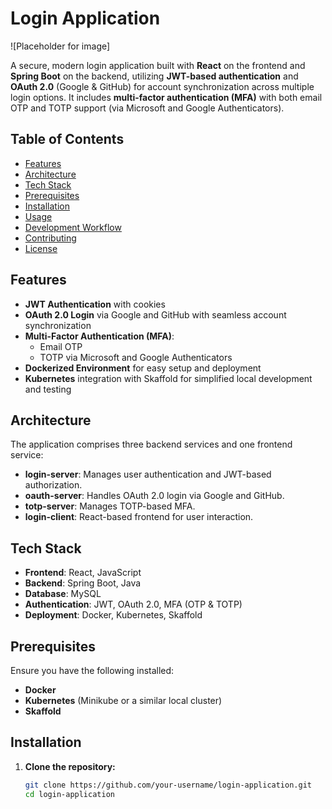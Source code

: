 # Login Application

![Placeholder for image]

A secure, modern login application built with **React** on the frontend and **Spring Boot** on the backend, utilizing **JWT-based authentication** and **OAuth 2.0** (Google & GitHub) for account synchronization across multiple login options. It includes **multi-factor authentication (MFA)** with both email OTP and TOTP support (via Microsoft and Google Authenticators).

## Table of Contents
- [Features](#features)
- [Architecture](#architecture)
- [Tech Stack](#tech-stack)
- [Prerequisites](#prerequisites)
- [Installation](#installation)
- [Usage](#usage)
- [Development Workflow](#development-workflow)
- [Contributing](#contributing)
- [License](#license)

## Features
- **JWT Authentication** with cookies
- **OAuth 2.0 Login** via Google and GitHub with seamless account synchronization
- **Multi-Factor Authentication (MFA)**:
  - Email OTP
  - TOTP via Microsoft and Google Authenticators
- **Dockerized Environment** for easy setup and deployment
- **Kubernetes** integration with Skaffold for simplified local development and testing

## Architecture
The application comprises three backend services and one frontend service:
- **login-server**: Manages user authentication and JWT-based authorization.
- **oauth-server**: Handles OAuth 2.0 login via Google and GitHub.
- **totp-server**: Manages TOTP-based MFA.
- **login-client**: React-based frontend for user interaction.

## Tech Stack
- **Frontend**: React, JavaScript
- **Backend**: Spring Boot, Java
- **Database**: MySQL
- **Authentication**: JWT, OAuth 2.0, MFA (OTP & TOTP)
- **Deployment**: Docker, Kubernetes, Skaffold

## Prerequisites
Ensure you have the following installed:
- **Docker**
- **Kubernetes** (Minikube or a similar local cluster)
- **Skaffold**

## Installation
1. **Clone the repository:**
   ```bash
   git clone https://github.com/your-username/login-application.git
   cd login-application
